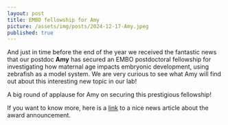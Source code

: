 ```yaml
---
layout: post
title: EMBO fellowship for Amy
picture: /assets/img/posts/2024-12-17-Amy.jpeg
published: true
---
```

And just in time before the end of the year we received the fantastic news that our postdoc **Amy** has secured an EMBO postdoctoral fellowship for investigating how maternal age impacts embryonic development, using zebrafish as a model system.
We are very curious to see what Amy will find out about this interesting new topic in our lab!

A big round of applause for Amy on securing this prestigious fellowship!

If you want to know more, here is a [link](https://www.imp.ac.at/news/article/embo-fellowship-for-imp-postdoc-amena-nabih) to a nice news article about the award announcement.

